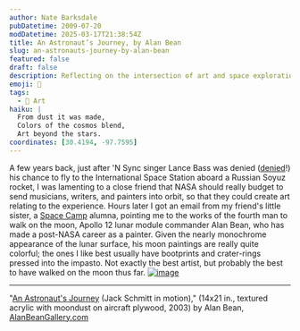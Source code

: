 ```yaml
---
author: Nate Barksdale
pubDatetime: 2009-07-20
modDatetime: 2025-03-17T21:38:54Z
title: An Astronaut’s Journey, by Alan Bean
slug: an-astronauts-journey-by-alan-bean
featured: false
draft: false
description: Reflecting on the intersection of art and space exploration, I discovered the vibrant works of Alan Bean, a moonwalker turned painter.
emoji: 🎨
tags:
  - 🎨 Art
haiku: |
  From dust it was made,  
  Colors of the cosmos blend,  
  Art beyond the stars.
coordinates: [30.4194, -97.7595]
---
```


A few years back, just after 'N Sync singer Lance Bass was denied ([denied](http://web.archive.org/web/20130109102023/http://www.hollywood.com/news/No_Space_for_Lance_Bass_/1113310)!) his chance to fly to the International Space Station aboard a Russian Soyuz rocket, I was lamenting to a close friend that NASA should really budget to send musicians, writers, and painters into orbit, so that they could create art relating to the experience. Hours later I got an email from my friend's little sister, a [Space Camp](http://www.spacecamp.com/) alumna, pointing me to the works of the fourth man to walk on the moon, Apollo 12 lunar module commander Alan Bean, who has made a post-NASA career as a painter. Given the nearly monochrome appearance of the lunar surface, his moon paintings are really quite colorful; the ones I like best usually have bootprints and crater-rings pressed into the impasto. Not exactly the best artist, but probably the best to have walked on the moon thus far. [![image](http://culture-making.com/media/AstronautsJourney.jpg)](http://www.alanbeangallery.com/AstronautsJourney-story.html)

---

"[An Astronaut's Journey](http://web.archive.org/web/20210307052508/http://www.alanbeangallery.com/AstronautsJourney-story.html) (Jack Schmitt in motion)," (14x21 in., textured acrylic with moondust on aircraft plywood, 2003) by Alan Bean, [AlanBeanGallery.com](http://www.alanbeangallery.com/)
